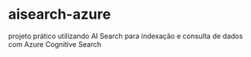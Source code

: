 # aisearch-azure
projeto prático utilizando AI Search para indexação e consulta de dados com Azure Cognitive Search
